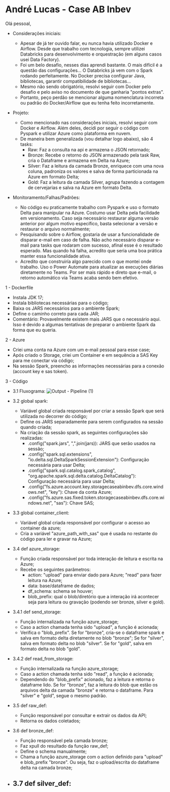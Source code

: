 # André Lucas - Case AB Inbev

Olá pessoal,

- Considerações iniciais:
   - Apesar de já ter ouvido falar, eu nunca havia utilizado Docker e Airflow. Desde que trabalho com tecnologia, sempre utilizei Databricks para desenvolvimento e orquestração (em alguns casos usei Data Factory).
   - Foi um belo desafio, nesses dias aprendi bastante. O mais difícil é a questão das configurações... O Databricks já vem com o Spark rodando perfeitamente. No Docker precisa configurar Java, bibliotecas, garantir compatibilidade de bibliotecas...
   - Mesmo não sendo obrigatório, resolvi seguir com Docker pelo desafio e pelo aviso no documento de que ganharia "pontos extras".
   - Portanto, peço perdão se mencionar alguma nomenclatura incorreta ou padrão do Docker/Airflow que eu tenha feito incorretamente.

- Projeto:
   - Como mencionado nas considerações iniciais, resolvi seguir com Docker e Airflow. Além deles, decidi por seguir o código com Pyspark e utilizar Azure como plataforma em nuvem.
   - De maneira bem generalizada (vou detalhar logo abaixo), são 4 tasks:
       - Raw: Faz a consulta na api e armazena o JSON retornado;
       - Bronze: Recebe o retorno do JSON armazenado pela task Raw, cria o Dataframe e armazena em Delta na Azure;
       - Silver: Faz a leitura da camada Bronze, enriquece com uma nova coluna, padroniza os valores e salva de forma particionada na Azure em formato Delta;
       - Gold: Faz a leitura da camada Silver, agrupa fazendo a contagem de cervejarias e salva na Azure em formato Delta.

- Monitoramento/Falhas/Padrões:
   - No código eu praticamente trabalho com Pyspark e uso o formato Delta para manipular na Azure. Costumo usar Delta pela facilidade em versionamento. Caso seja necessário restaurar alguma versão anterior por algum motivo específico, basta selecionar a versão e restaurar o arquivo normalmente;
   - Pesquisando sobre o Airflow, gostaria de usar a funcionalidade de disparar e-mail em caso de falha. Não acho necessário disparar e-mail para tasks que rodaram com sucesso, afinal esse é o resultado esperado. Mas quando há falha, acredito que seria uma boa prática manter essa funcionalidade ativa.
   - Acredito que construiría algo parecido com o que montei onde trabalho. Uso o Power Automate para atualizar as execuções diárias diretamente no Teams. Por ser mais rápido e direto que e-mail, o retorno automático via Teams acaba sendo bem efetivo.
 
1 - Dockerfile
   - Instala JDK 17;
   - Instala bibliotecas necessárias para o código;
   - Baixa os JARS necessários para o ambiente Spark;
   - Define o caminho correto para cada JAR;
   - Comentário: Provavelmente existem mais JARS que o necessário aqui. Isso é devido a algumas tentativas de preparar o ambiente Spark da forma que eu queria.

2 - Azure
   - Criei uma conta na Azure com um e-mail pessoal para esse case;
   - Após criado o Storage, criei um Container e em sequência a SAS Key para me conectar via código;
   - Na sessão Spark, preencho as informações necessárias para a conexão (account key e sas token).

3 - Código
   - 3.1 Fluxograma:
![Output - Pipeline (1)](https://github.com/user-attachments/assets/8653a2f9-8b09-4525-bffa-f109c10406db)

   - 3.2 global spark:
       - Variável global criada responsável por criar a sessão Spark que será utilizada no decorrer do código;
       - Define os JARS separadamente para serem configurados na sessão quando criada;
       - Na criação da sessão spark, as seguintes configurações são realizadas:
         - .config("spark.jars", ",".join(jars)): JARS que serão usados na sessão;
         - .config("spark.sql.extensions", "io.delta.sql.DeltaSparkSessionExtension"): Configuração necessária para usar Delta;
         - .config("spark.sql.catalog.spark_catalog", "org.apache.spark.sql.delta.catalog.DeltaCatalog"): Configuração necessária para usar Delta;
         - .config("fs.azure.account.key.storagecaseabinbev.dfs.core.windows.net", "key"): Chave da conta Azure;
         - .config("fs.azure.sas.fixed.token.storagecaseabinbev.dfs.core.windows.net", "sas"): Chave SAS;

   - 3.3 global container_client:
       - Variável global criada responsável por configurar o acesso ao container da azure;
       - Cria a variável "azure_path_with_sas" que é usada no restante do código para ler e gravar na Azure;

   - 3.4 def azure_storage:
      - Função criada responsável por toda interação de leitura e escrita na Azure;
      - Recebe os seguintes parâmetros:
        - action: "upload" para enviar dado para Azure; "read" para fazer leitura na Azure;
        - data: base/dataframe de dados;
        - df_schema: schema se houver;
        - blob_prefix: qual o blob/diretório que a interação irá acontecer seja para leitura ou gravação (podendo ser bronze, silver e gold).

   - 3.4.1 def send_storage:
      - Função internalizada na função azure_storage;
      - Caso a action chamada tenha sido "upload", a função é acionada;
      - Verifica o "blob_prefix". Se for "bronze", cria-se o dataframe spark e salva em formato delta diretamente no blob "bronze"; Se for "silver", salva em formato delta no blob "silver". Se for "gold", salva em formato delta no blob "gold".
    
   - 3.4.2 def read_from_storage:
      - Função internalizada na função azure_storage;
      - Caso a action chamada tenha sido "read", a função é acionada;
      - Dependendo do "blob_prefix" acionado, faz a leitura e retorna o dataframe lido. Se for "bronze", faz a leitura do blob que estão os arquivos delta da camada "bronze" e retorna o dataframe. Para "silver" e "gold", segue o mesmo padrão.

   - 3.5 def raw_def:
      - Função responsável por consultar e extrair os dados da API;
      - Retorna os dados coletados;
    
   - 3.6 def bronze_def:
      - Função responsável pela camada bronze;
      - Faz xpull do resultado da função raw_def;
      - Define o schema manualmente;
      - Chama a função azure_storage com o action definido para "upload" e blob_prefix "bronze". Ou seja, faz o upload/escrita do dataframe delta na camada bronze;

   - 3.7 def silver_def:
      - 
